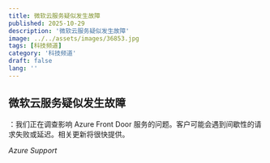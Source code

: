 ```yaml
---
title: 微软云服务疑似发生故障
published: 2025-10-29
description: '微软云服务疑似发生故障'
image: ../../assets/images/36853.jpg
tags: [科技频道]
category: '科技频道'
draft: false
lang: ''
---
```


## 微软云服务疑似发生故障

：我们正在调查影响 Azure Front Door 服务的问题。客户可能会遇到间歇性的请求失败或延迟。相关更新将很快提供。

*Azure Support*

